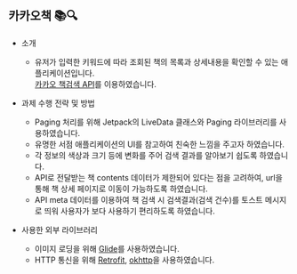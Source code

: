 
## 카카오책 📚🔍
  - 소개
    - 유저가 입력한 키워드에 따라 조회된 책의 목록과 상세내용을 확인할 수 있는 애플리케이션입니다.   
   [카카오 책검색 API](https://developers.kakao.com/docs/latest/ko/daum-search/dev-guide#search-book)를 이용하였습니다.
   
   - 과제 수행 전략 및 방법
     - Paging 처리를 위해 Jetpack의 LiveData 클래스와 Paging 라이브러리를 사용하였습니다.
     - 유명한 서점 애플리케이션의 UI를 참고하여 친숙한 느낌을 주고자 하였습니다. 
     - 각 정보의 색상과 크기 등에 변화를 주어 검색 결과를 알아보기 쉽도록 하였습니다. 
     - API로 전달받는 책 contents 데이터가 제한되어 있다는 점을 고려하여, url을 통해 책 상세 페이지로 이동이 가능하도록 하였습니다. 
     - API meta 데이터를 이용하여 책 검색 시 검색결과(검색 건수)를 토스트 메시지로 띄워 사용자가 보다 사용하기 편리하도록 하였습니다. 

  - 사용한 외부 라이브러리
    - 이미지 로딩을 위해 [Glide](https://github.com/bumptech/glide)를 사용하였습니다.
    - HTTP 통신을 위해 [Retrofit](https://github.com/square/retrofit), [okhttp](https://github.com/square/okhttp)을 사용하였습니다.

 

